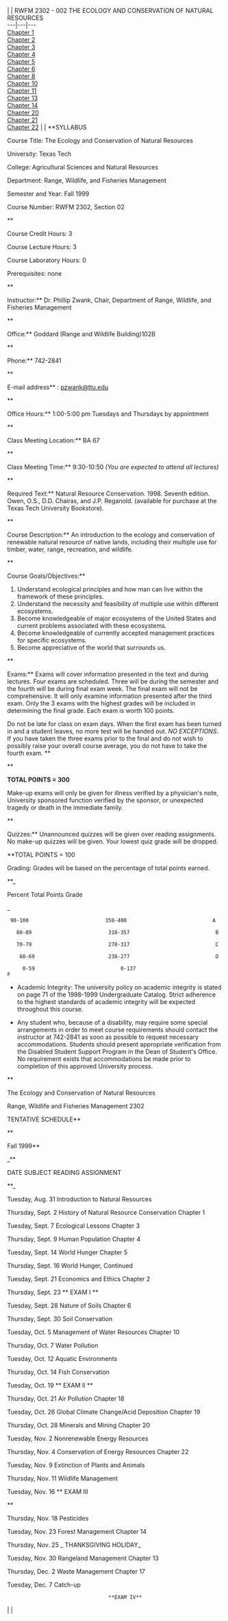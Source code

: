   |  | RWFM 2302 - 002 THE ECOLOGY AND CONSERVATION OF NATURAL RESOURCES  
---|---|---  
[Chapter 1](chapter_1.htm)  
[Chapter 2](chapter_2.htm)  
[Chapter 3](chapter_3.htm)  
[Chapter 4](chapter_4.htm)  
[Chapter 5](chapter_5.htm)  
[Chapter 6](chapter_6.htm)  
[Chapter 8](chapter_8.htm)  
[Chapter 10](chapter_10.htm)  
[Chapter 11](chapter_11.htm)  
[Chapter 13](chapter_13.htm)  
[Chapter 14](chapter_14.htm)  
[Chapter 20](chapter_20.htm)  
[Chapter 21](chapter_21.htm)  
[Chapter 22](chapter_22.htm) |  | **SYLLABUS

Course Title: The Ecology and Conservation of Natural Resources

University:  Texas Tech

College:  Agricultural Sciences and Natural Resources

Department:  Range, Wildlife, and Fisheries Management

Semester and Year:  Fall 1999

Course Number:  RWFM 2302, Section 02

**

Course Credit Hours:  3

Course Lecture Hours:  3

Course Laboratory Hours:  0

Prerequisites:  none

**

Instructor:** Dr. Phillip Zwank, Chair, Department of Range, Wildlife, and
Fisheries Management

**

Office:** Goddard (Range and Wildlife Building)102B

**

Phone:** 742-2841

**

E-mail address** : pzwank@ttu.edu

**

Office Hours:** 1:00-5:00 pm Tuesdays and Thursdays by appointment

**

Class Meeting Location:** BA 67

**

Class Meeting Time:** 9:30-10:50 _(You are expected to attend all lectures)_

**

Required Text:** Natural Resource Conservation. 1998.  Seventh edition.  Owen,
O.S., D.D. Chairas, and J.P. Reganold. (available for purchase at the Texas
Tech University Bookstore).

**

Course Description:** An introduction to the ecology and conservation of
renewable natural resource of native lands, including their multiple use for
timber, water, range, recreation, and wildlife.

**

Course Goals/Objectives:**

  1. Understand ecological principles and how man can live within the framework of these principles. 
  2. Understand the necessity and feasibility of multiple use within different ecosystems.
  3. Become knowledgeable of major ecosystems of the United States and current problems associated with these ecosystems.
  4. Become knowledgeable of currently accepted management practices for specific ecosystems.
  5. Become appreciative of the world that surrounds us.

**

Exams:**   Exams will cover information presented in the text and during
lectures. Four exams are scheduled. Three will be during the semester and the
fourth will be during final exam week. The final exam will not be
comprehensive. It will only examine information presented after the third
exam.  Only the 3 exams with the highest grades will be included in
determining the final grade.  Each exam is worth 100 points.

Do not be late for class on exam days. When the first exam has been turned in
and a student leaves, no more test will be handed out.  _NO EXCEPTIONS_. If
you have taken the three exams prior to the final and do not wish to possibly
raise your overall course average, you do not have to take the fourth exam. **

**

**TOTAL POINTS = 300**

Make-up exams will only be given for illness verified by a physician's note,
University sponsored function verified by the sponsor, or unexpected tragedy
or death in the immediate family.

**

Quizzes:** Unannounced quizzes will be given over reading assignments. No
make-up quizzes will be given. Your lowest quiz grade will be dropped.

**TOTAL POINTS = 100

Grading: Grades will be based on the percentage of total points earned.

**_

Percent Total                     Points                          Grade

_

     90-100                         358-400                            A

       80-89                         318-357                            B

       70-79                         278-317                            C

        60-69                        238-277                            D

         0-59                            0-137                              F

  * Academic Integrity: The university policy on academic integrity is stated on page 71 of the 1998-1999 Undergraduate Catalog. Strict adherence to the highest standards of academic integrity will be expected throughout this course.

  * Any student who, because of a disability, may require some special arrangements in order to meet course requirements should contact the instructor at 742-2841 as soon as possible to request necessary accommodations.  Students should present appropriate verification from the Disabled Student Support Program in the Dean of Student's Office.   No requirement exists that accommodations be made prior to completion of this approved University process.



**

The Ecology and Conservation of Natural Resources

Range, Wildlife and Fisheries Management 2302

TENTATIVE SCHEDULE**

**

Fall 1999**



_**

DATE                                           SUBJECT
READING ASSIGNMENT

**_

Tuesday, Aug. 31      Introduction to Natural Resources

Thursday, Sept. 2      History of Natural Resource Conservation    Chapter 1

Tuesday, Sept. 7        Ecological Lessons
Chapter 3

Thursday, Sept. 9       Human Population
Chapter 4

Tuesday, Sept. 14      World Hunger
Chapter 5

Thursday, Sept. 16     World Hunger, Continued

Tuesday, Sept. 21       Economics and Ethics
Chapter 2

Thursday, Sept. 23 **      EXAM I **

Tuesday, Sept. 28       Nature of Soils
Chapter 6

Thursday, Sept. 30      Soil Conservation

Tuesday, Oct. 5          Management of Water Resources               Chapter
10

Thursday, Oct. 7         Water Pollution

Tuesday, Oct. 12         Aquatic Environments

Thursday, Oct. 14        Fish Conservation

Tuesday, Oct. 19 **         EXAM II **

Thursday, Oct. 21       Air Pollution
Chapter 18

Tuesday, Oct. 26         Global Climate Change/Acid Deposition     Chapter 19

Thursday, Oct. 28        Minerals and Mining
Chapter 20

Tuesday, Nov. 2           Nonrenewable Energy Resources

Thursday, Nov. 4         Conservation of Energy Resources              Chapter
22

Tuesday, Nov. 9           Extinction of Plants and Animals

Thursday, Nov. 11        Wildlife Management

Tuesday, Nov. 16 **          EXAM III

**

Thursday, Nov. 18         Pesticides

Tuesday, Nov. 23          Forest Management
Chapter 14

Thursday, Nov. 25 _         THANKSGIVING HOLIDAY_

Tuesday, Nov. 30          Rangeland Management
Chapter 13

Thursday, Dec. 2           Waste Management
Chapter 17

Tuesday, Dec. 7             Catch-up

                                     **EXAM IV**







  
|  |

